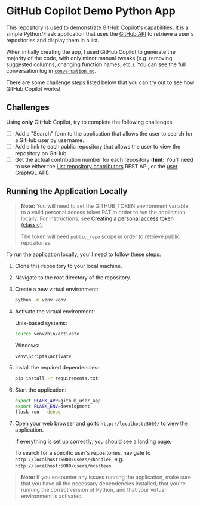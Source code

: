 # GitHub Copilot Demo Python App

This repository is used to demonstrate GitHub Copilot's capabilities. It is a
simple Python/Flask application that uses the
[GitHub API](https://docs.github.com/en/rest) to retrieve a user's repositories
and display them in a list.

When initially creating the app, I used GitHub Copilot to generate the majority
of the code, with only minor manual tweaks (e.g. removing suggested columns,
changing function names, etc.). You can see the full conversation log in
[`conversation.md`](conversation.md).

There are some challenge steps listed below that you can try out to see how
GitHub Copilot works!

## Challenges

Using **only** GitHub Copilot, try to complete the following challenges:

- [ ] Add a "Search" form to the application that allows the user to search for
      a GitHub user by username.
- [ ] Add a link to each public repository that allows the user to view the
      repository on GitHub.
- [ ] Get the actual contribution number for each repository (**hint:** You'll
      need to use either the
      [List repository contributors](https://docs.github.com/en/rest/repos/repos?apiVersion=2022-11-28#list-repository-contributors)
      REST API, or the
      [user](https://docs.github.com/en/graphql/reference/queries#user) GraphQL
      API).

## Running the Application Locally

> **Note:** You will need to set the GITHUB_TOKEN environment variable to a
> valid personal access token PAT in order to run the application locally. For
> instructions, see
> [Creating a personal access token (classic)](https://docs.github.com/en/authentication/keeping-your-account-and-data-secure/managing-your-personal-access-tokens#creating-a-personal-access-token-classic).
>
> The token will need `public_repo` scope in order to retrieve public
> repositories.

To run the application locally, you'll need to follow these steps:

1. Clone this repository to your local machine.
1. Navigate to the root directory of the repository.
1. Create a new virtual environment:

   ```bash
   python -m venv venv
   ```

1. Activate the virtual environment:

   Unix-based systems:

   ```bash
   source venv/bin/activate
   ```

   Windows:

   ```cmd
   venv\Scripts\activate
   ```

1. Install the required dependencies:

   ```bash
   pip install -r requirements.txt
   ```

1. Start the application:

   ```bash
   export FLASK_APP=github_user_app
   export FLASK_ENV=development
   flask run --debug
   ```

1. Open your web browser and go to `http://localhost:5000/` to view the
   application.

   If everything is set up correctly, you should see a landing page.

   To search for a specific user's repositories, navigate to
   `http://localhost:5000/users/<handle>`, e.g.
   `http://localhost:5000/users/ncalteen`.

> **Note:** If you encounter any issues running the application, make sure that
> you have all the necessary dependencies installed, that you're running the
> correct version of Python, and that your virtual environment is activated.
